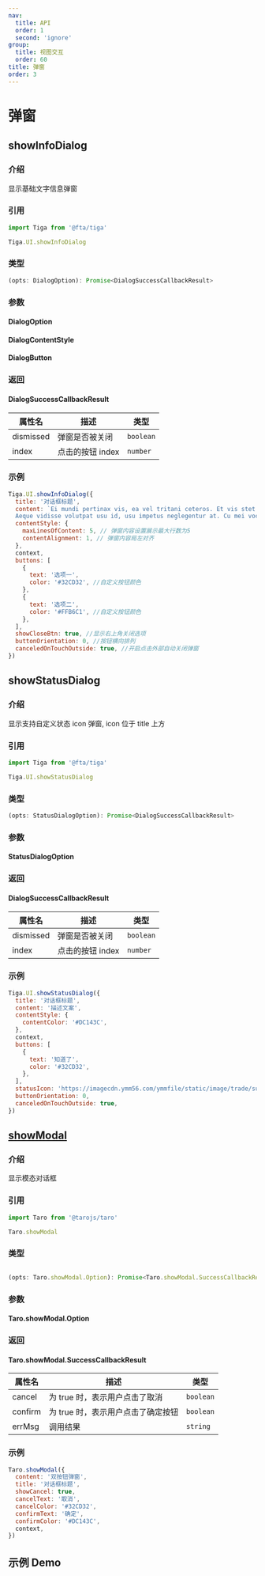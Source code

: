 ```yaml
---
nav:
  title: API
  order: 1
  second: 'ignore'
group:
  title: 视图交互
  order: 60
title: 弹窗
order: 3
---
```


# 弹窗

## showInfoDialog

<Platform support="thresh,mw,h5,logic" version="1.0.0"></Platform>

### 介绍

显示基础文字信息弹窗

### 引用

```jsx | pure
import Tiga from '@fta/tiga'

Tiga.UI.showInfoDialog
```

### 类型

```jsx | pure
(opts: DialogOption): Promise<DialogSuccessCallbackResult>
```

### 参数

#### DialogOption

<API hideTitle='true' id='UI_DialogOption' src="@packages/tiga/ui/src/index.tsx"></API>

#### DialogContentStyle

<API id='UI_DialogContentStyle'></API>

#### DialogButton

<API id='UI_DialogButton'></API>

### 返回

#### DialogSuccessCallbackResult

| 属性名    | 描述             | 类型      |
| --------- | ---------------- | --------- |
| dismissed | 弹窗是否被关闭   | `boolean` |
| index     | 点击的按钮 index | `number`  |

### 示例

```javascript
Tiga.UI.showInfoDialog({
  title: '对话框标题',
  content: `Ei mundi pertinax vis, ea vel tritani ceteros. Et vis stet facete perpetua. Brute ridens torquatos ei vis, sed ei nibh wisi debet, te elitr equidem vocibus cum. Duo accusata ullamcorper et, ex noster aperiri eloquentiam mel.
  Aeque vidisse volutpat usu id, usu impetus neglegentur at. Cu mei vocibus suscipit, eu sea discere veritus, mollis nostrum detracto eum ea. Ea nusquam scaevola forensibus duo, eu altera ancillae aliquando usu. Ut epicuri lobortis assentior duo. Vel id zril tantas perpetua. Eum no vidisse atomorum dissentiet, quo partem ancillae et.`,
  contentStyle: {
    maxLinesOfContent: 5, // 弹窗内容设置展示最大行数为5
    contentAlignment: 1, // 弹窗内容局左对齐
  },
  context,
  buttons: [
    {
      text: '选项一',
      color: '#32CD32', //自定义按钮颜色
    },
    {
      text: '选项二',
      color: '#FFB6C1', //自定义按钮颜色
    },
  ],
  showCloseBtn: true, //显示右上角关闭选项
  buttonOrientation: 0, //按钮横向排列
  canceledOnTouchOutside: true, //开启点击外部自动关闭弹窗
})
```

## showStatusDialog

<Platform support="thresh,mw,h5,logic" version="1.0.0"></Platform>

### 介绍

显示支持自定义状态 icon 弹窗, icon 位于 title 上方

### 引用

```jsx | pure
import Tiga from '@fta/tiga'

Tiga.UI.showStatusDialog
```

### 类型

```jsx | pure
(opts: StatusDialogOption): Promise<DialogSuccessCallbackResult>
```

### 参数

#### StatusDialogOption

<API hideTitle='true' id='UI_StatusDialogOption' src="@packages/tiga/ui/src/index.tsx"></API>

### 返回

#### DialogSuccessCallbackResult

| 属性名    | 描述             | 类型      |
| --------- | ---------------- | --------- |
| dismissed | 弹窗是否被关闭   | `boolean` |
| index     | 点击的按钮 index | `number`  |

### 示例

```javascript
Tiga.UI.showStatusDialog({
  title: '对话框标题',
  content: '描述文案',
  contentStyle: {
    contentColor: '#DC143C',
  },
  context,
  buttons: [
    {
      text: '知道了',
      color: '#32CD32',
    },
  ],
  statusIcon: 'https://imagecdn.ymm56.com/ymmfile/static/image/trade/success.png', // 设置上方icon
  buttonOrientation: 0,
  canceledOnTouchOutside: true,
})
```

## [showModal](https://taro-docs.jd.com/docs/apis/ui/interaction/showModal)

<Platform support="thresh,mw,h5,logic" version="1.0.0"></Platform>

### 介绍

显示模态对话框

### 引用

```jsx | pure
import Taro from '@tarojs/taro'

Taro.showModal
```

### 类型

```jsx | pure

(opts: Taro.showModal.Option): Promise<Taro.showModal.SuccessCallbackResult>

```

### 参数

#### Taro.showModal.Option

<API id='UI_TaroShowModalOption'></API>

### 返回

#### Taro.showModal.SuccessCallbackResult

| 属性名  | 描述                               | 类型      |
| ------- | ---------------------------------- | --------- |
| cancel  | 为 true 时，表示用户点击了取消     | `boolean` |
| confirm | 为 true 时，表示用户点击了确定按钮 | `boolean` |
| errMsg  | 调用结果                           | `string`  |

### 示例

```javascript
Taro.showModal({
  content: '双按钮弹窗',
  title: '对话框标题',
  showCancel: true,
  cancelText: '取消',
  cancelColor: '#32CD32',
  confirmText: '确定',
  confirmColor: '#DC143C',
  context,
})
```

## 示例 Demo

<code src='@examples/components/tiga/ui/dialog/index.tsx'></code>
